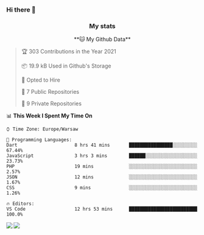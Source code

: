 ### Hi there 👋

<!--
**DamianKocjan/DamianKocjan** is a ✨ _special_ ✨ repository because its `README.md` (this file) appears on your GitHub profile.

Here are some ideas to get you started:

- 🔭 I’m currently working on ...
- 🌱 I’m currently learning ...
- 👯 I’m looking to collaborate on ...
- 🤔 I’m looking for help with ...
- 💬 Ask me about ...
- 📫 How to reach me: ...
- 😄 Pronouns: ...
- ⚡ Fun fact: ...
-->

<h3 align="center">My stats</h3>

<p align="center">
    <!--START_SECTION:waka-->
**🐱 My Github Data** 

> 🏆 303 Contributions in the Year 2021
 > 
> 📦 19.9 kB Used in Github's Storage 
 > 
> 💼 Opted to Hire
 > 
> 📜 7 Public Repositories 
 > 
> 🔑 9 Private Repositories  
 > 
📊 **This Week I Spent My Time On** 

```text
⌚︎ Time Zone: Europe/Warsaw

💬 Programming Languages: 
Dart                     8 hrs 41 mins       ████████████████░░░░░░░░░   67.44% 
JavaScript               3 hrs 3 mins        ██████░░░░░░░░░░░░░░░░░░░   23.73% 
PHP                      19 mins             ░░░░░░░░░░░░░░░░░░░░░░░░░   2.57% 
JSON                     12 mins             ░░░░░░░░░░░░░░░░░░░░░░░░░   1.67% 
CSS                      9 mins              ░░░░░░░░░░░░░░░░░░░░░░░░░   1.26%

🔥 Editors: 
VS Code                  12 hrs 53 mins      █████████████████████████   100.0%

```


<!--END_SECTION:waka-->
</p>

<img align="left" src="https://github-readme-stats.vercel.app/api?username=DamianKocjan&&layout=compact&count_private=true&show_icons=true&hide_border=true&include_all_commits=true&bg_color=0D1117&title_color=FFFFFF&text_color=FFFFFF&icon_color=FFFFFF">
<img align="left" src="https://github-readme-stats.vercel.app/api/top-langs/?username=DamianKocjan&layout=compact&hide_border=true&card_width=250&bg_color=0D1117&title_color=FFFFFF&text_color=FFFFFF&icon_color=FFFFFF">
